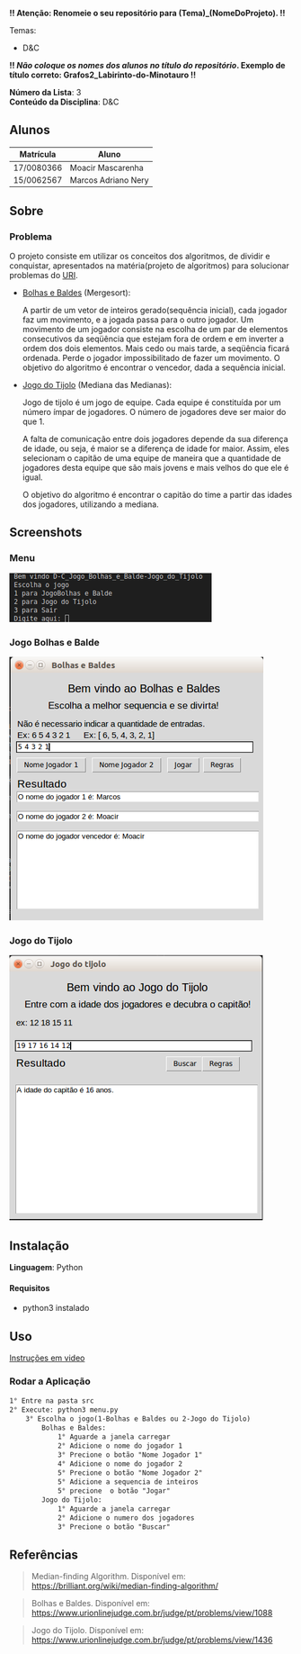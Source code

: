 **!! Atenção: Renomeie o seu repositório para (Tema)_(NomeDoProjeto). !!** 

Temas:
 - D&C
 
 **!! *Não coloque os nomes dos alunos no título do repositório*. Exemplo de título correto: Grafos2_Labirinto-do-Minotauro !!**
 
**Número da Lista**: 3<br>
**Conteúdo da Disciplina**: D&C<br>

## Alunos
|Matrícula | Aluno |
| -- | -- |
| 17/0080366  |  Moacir Mascarenha |
| 15/0062567  |  Marcos Adriano Nery |

## Sobre 

### Problema

O projeto consiste em utilizar os conceitos dos algoritmos, de dividir e conquistar, apresentados na matéria(projeto de algoritmos) para solucionar problemas do [URI](www.urionlinejudge.com.br).

- [Bolhas e Baldes](https://www.urionlinejudge.com.br/judge/pt/problems/view/1088) (Mergesort):
    
    A partir de um vetor de inteiros gerado(sequência inicial), cada jogador faz um movimento, e a jogada passa para o outro jogador. Um movimento de um jogador consiste na escolha de um par de elementos consecutivos da seqüência que estejam fora de ordem e em inverter a ordem dos dois elementos. Mais cedo ou mais tarde, a seqüência ficará ordenada. Perde o jogador impossibilitado de fazer um movimento.
    O objetivo do algoritmo é encontrar o vencedor, dada a sequência inicial.

- [Jogo do Tijolo](https://www.urionlinejudge.com.br/judge/pt/problems/view/1436) (Mediana das Medianas):

    Jogo de tijolo é um jogo de equipe. Cada equipe é constituída por um número ímpar de jogadores. O número de jogadores deve ser maior do que 1.
    
    A falta de comunicação entre dois jogadores depende da sua diferença de  idade, ou seja, é maior se a diferença de idade for maior. Assim, eles 
    selecionam o capitão de uma equipe de maneira que a quantidade de jogadores desta equipe que são mais jovens e mais velhos do que ele é igual.

    O objetivo do algoritmo é encontrar o capitão do time a partir das idades dos jogadores, utilizando a mediana.

## Screenshots

### Menu

![menu](./img/menu.png)

### Jogo Bolhas e Balde

![bolhas_e_baldes](./img/bolhas_e_baldes.png)

### Jogo do Tijolo
![tijolo](./img/tijolo.png)


## Instalação 
**Linguagem**: Python<br>

#### Requisitos
- python3 instalado


## Uso 

[Instruções em video]()


### Rodar a Aplicação

    1° Entre na pasta src
    2° Execute: python3 menu.py
        3° Escolha o jogo(1-Bolhas e Baldes ou 2-Jogo do Tijolo)
            Bolhas e Baldes:
                1° Aguarde a janela carregar
                2° Adicione o nome do jogador 1
                3° Precione o botão "Nome Jogador 1"
                4° Adicione o nome do jogador 2
                5° Precione o botão "Nome Jogador 2"
                5° Adicione a sequencia de inteiros
                5° precione  o botão "Jogar"
            Jogo do Tijolo:
                1° Aguarde a janela carregar
                2° Adicione o numero dos jogadores
                3° Precione o botão "Buscar"
                
                


## Referências


> Median-finding Algorithm. Disponível em: https://brilliant.org/wiki/median-finding-algorithm/

> Bolhas e Baldes. Disponível em: https://www.urionlinejudge.com.br/judge/pt/problems/view/1088

> Jogo do Tijolo. Disponível em: https://www.urionlinejudge.com.br/judge/pt/problems/view/1436


